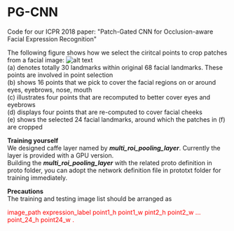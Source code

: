 # PG-CNN
Code for our ICPR 2018 paper: "Patch-Gated CNN for Occlusion-aware Facial Expression Recognition"

The following figure shows how we select the ciritcal points to crop patches from a facial image:
![alt text](https://github.com/mysee1989/PG-CNN/blob/master/img/point.png)   
(a) denotes totally 30 landmarks within original 68 facial landmarks. These points are involved in point selection   
(b) shows 16 points that we pick to cover the facial regions on or around eyes, eyebrows, nose, mouth   
(c) illustrates four points that are recomputed to better cover eyes and eyebrows   
(d) displays four points that are re-computed to cover facial cheeks   
(e) shows the selected 24 facial landmarks, around which the patches in (f) are cropped   


**Training yourself**   
We designed caffe layer named by ***multi_roi_pooling_layer***. Currently the layer is provided with a GPU version.   
Building the ***multi_roi_pooling_layer*** with the related proto definition in proto folder, you can adopt the network definition file in prototxt folder for training immediately.

**Precautions**    
The training and testing image list should be arranged as 
<p style='color:red'>image_path expression_label point1_h point1_w pint2_h point2_w ...  point_24_h point24_w .</p>
